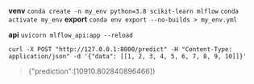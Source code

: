 **venv**
`conda create -n my_env python=3.8 scikit-learn mlflow`
`conda activate my_env`
**export**
`conda env export --no-builds > my_env.yml`

**api**
`uvicorn mlflow_api:app --reload`

`curl -X POST "http://127.0.0.1:8000/predict" -H "Content-Type: application/json" -d '{"data": [[1, 2, 3, 4, 5, 6, 7, 8, 9, 10]]}'`

>{"prediction":[10910.802840896466]}